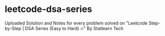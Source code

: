 # leetcode-dsa-series
Uploaded Solution and Notes for every problem solved on "Leetcode Step-by-Step | DSA Series (Easy to Hard) 🔥" By Statlearn Tech
